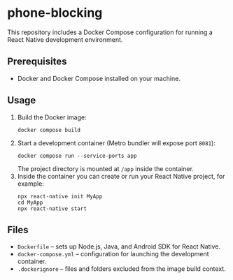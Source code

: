 # phone-blocking

This repository includes a Docker Compose configuration for running a React Native development environment.

## Prerequisites

- Docker and Docker Compose installed on your machine.

## Usage

1. Build the Docker image:
   ```
   docker compose build
   ```
2. Start a development container (Metro bundler will expose port `8081`):
   ```
   docker compose run --service-ports app
   ```
   The project directory is mounted at `/app` inside the container.
3. Inside the container you can create or run your React Native project, for example:
   ```
   npx react-native init MyApp
   cd MyApp
   npx react-native start
   ```

## Files

- `Dockerfile` – sets up Node.js, Java, and Android SDK for React Native.
- `docker-compose.yml` – configuration for launching the development container.
- `.dockerignore` – files and folders excluded from the image build context.
